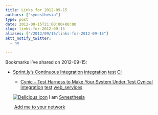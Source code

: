 ```yaml
---
title: Links for 2012-09-15
authors: ["synesthesia"]
type: post
date: 2012-09-15T21:00:00+00:00
slug: links-for-2012-09-15 
aliases: ["/2012/09/15/links-for-2012-09-15"]
aktt_notify_twitter:
  - no

---
```

Bookmarks I&#8217;ve shared on 2012-09-15:

  * [Sprint.ly&#8217;s Continuous Integration][1] 
    [integration][2] [test][3] [CI][4] </li> 
    
      * [Cynic &ndash; Test Harness to Make Your System Under Test Cynical][5] 
        [integration][2] [test][3] [web_services][6] </li> </ul> 
        
        <p class="deliciouslink">
          <a href="https://del.icio.us/synesthesia" title="See all my bookmarks on del.icio.us"><img src="https://www.synesthesia.co.uk/images/deliciousicon.jpg" alt="Delicious icon" /></a>&nbsp;I am <a href="https://del.icio.us/synesthesia" title="See all my bookmarks on del.icio.us">Synesthesia</a>
        </p>
        
        <p class="deliciouslink">
          <a href="https://del.icio.us/network?add=synesthesia" title="Add me to your del.icio.us network"><img src="https://www.synesthesia.co.uk/images/add.gif" alt="" /></a>&nbsp;<a href="https://del.icio.us/network?add=synesthesia" title="Add me to your del.icio.us network">Add me to your network</a>
        </p>

 [1]: https://blog.sprint.ly/post/22794189287/nerd-alert-sprint-lys-continuous-integration
 [2]: https://www.delicious.com/synesthesia/integration
 [3]: https://www.delicious.com/synesthesia/test
 [4]: https://www.delicious.com/synesthesia/CI
 [5]: https://ruslanspivak.com/2012/06/03/cynic-test-harness-to-make-your-system-under-test-cynical/
 [6]: https://www.delicious.com/synesthesia/web_services